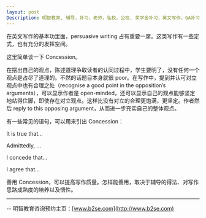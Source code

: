 ```yaml
---
layout: post
Description: 明智教育, 辅导，补习，老师，私校，公校, 奖学金补习，英文写作，GA补习辅导，大学选择，工作规划，从业规划，澳洲学生挫折教育，自我观对学习成绩的影响，ATAR 成绩，学校排名局限性，介绍 比较, 澳洲 墨尔本，奖学金申请咨询 申请表填写建议，会根据学生具体情况提出建议，大幅提高申请质量, Scholarship Tutoring, General Ability, Numerical Reasoning, Verbal Reasoning Tutoring, Writing, Universities Selection, Career Education, Career Advisors, Guidance, Melbourne Private Schools, Selective Schools, Writing tutoring, Interviews tutoring, Resume Writing, Spatial skills, Failures help gifted children，Critical and creative thinking involves reasoning, using and analysing evidence, and applying knowledge to find creative solutions to complex problems；Verbal Reasoning, Decision Making, Quantitative Reasoning, Abstract Reasoning, Situational Judgement, self-concept and school results, school marks, gender differences in STEM subjects, lion, pressing ahead, wise and strong, Shakespeare
---
```



在英文写作的基本功里面，persuasive writing 占有重要一席。这类写作有一些定式，也有充分的发挥空间。

这里简单谈一下 Concession。

在摆出自己的观点，陈述道理争取读者的认同过程中，学生要明了，没有任何一个观点是占尽了道理的。不然的话题目本身就很 poor。在写作中，提到并认可对立观点中也有合理之处（recognise a good point in the opposition’s arguments），可以显示作者是 open-minded，还可以显示自己的观点能够坚定地站得住脚，即使存在对立观点。这样比没有对立的合理更饱满，更坚定。作者然后 reply to this opposing argument，从而进一步充实自己的整体观点。

有一些常见的语句，可以用来引出 Concession：

It is true that…

Admittedly, …

I concede that…

I agree that…

善用 Concession，可以提高写作质量。怎样能善用，取决于辅导的得法、对写作思路成熟度的培养以及悟性。




	
--------
-- 明智教育咨询预约主页：[www.b2se.com](http://www.b2se.com)

